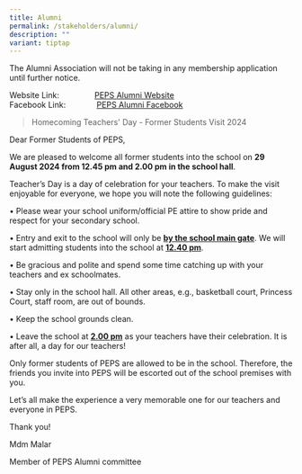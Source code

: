 ```yaml
---
title: Alumni
permalink: /stakeholders/alumni/
description: ""
variant: tiptap
---
```

<p>The Alumni Association will not be taking in any membership application
until further notice.</p>
<p>Website Link:&nbsp;&nbsp;&nbsp;&nbsp;&nbsp;&nbsp;&nbsp; &nbsp;&nbsp;&nbsp;
&nbsp;&nbsp;&nbsp;&nbsp;<a href="https://sites.google.com/view/peps-alumni-association/home" rel="noopener noreferrer nofollow" target="_blank">PEPS Alumni Website</a>
<br>Facebook Link:&nbsp;&nbsp; &nbsp;&nbsp;&nbsp; &nbsp;&nbsp;&nbsp;&nbsp;
&nbsp;&nbsp;<a href="https://www.facebook.com/Princess-Elizabeth-Primary-School-Alumni-1200047086679168/" rel="noopener noreferrer nofollow" target="_blank">PEPS Alumni Facebook</a>
</p>
<p></p>
<blockquote>
<p>Homecoming Teachers' Day - Former Students Visit 2024</p>
</blockquote>
<p>Dear Former Students of PEPS,</p>
<p>We are pleased to welcome all former students into the school on <strong>29 August 2024 from 12.45 pm and 2.00 pm in the school hall</strong>.</p>
<p>Teacher’s Day is a day of celebration for your teachers. To make the visit
enjoyable for everyone, we hope you will note the following guidelines:</p>
<p>• Please wear your school uniform/official PE attire to show pride and
respect for your secondary school.</p>
<p>• Entry and exit to the school will only be <strong><u>by the school main gate</u></strong>.
We will start admitting students into the school at <strong><u>12.40 pm</u></strong>.</p>
<p>• Be gracious and polite and spend some time catching up with your teachers
and ex schoolmates.</p>
<p>• Stay only in the school hall. All other areas, e.g., basketball court,
Princess Court, staff room, are out of bounds.</p>
<p>• Keep the school grounds clean.</p>
<p>• Leave the school at <strong><u>2.00 pm</u></strong> as your teachers have
their celebration. It is after all, a day for our teachers!</p>
<p>Only former students of PEPS are allowed to be in the school. Therefore,
the friends you invite into PEPS will be escorted out of the school premises
with you.</p>
<p>Let’s all make the experience a very memorable one for our teachers and
everyone in PEPS.</p>
<p>Thank you!</p>
<p></p>
<p>Mdm Malar</p>
<p>Member of PEPS Alumni committee</p>